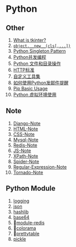 # Python

## Other

1. [What is tkinter?](Other/tkinter.md)
2. [`object.__new__(cls[,...])`](Other/__new__.md)
3. [Python Singleton Pattern](Other/singleton-pattern.md)
4. [Python并发编程](Other/multiple_thread.md)
5. [Python 文件和目录操作](Other/file-operation.md)
6. [HTTP标准](Other/http.md)
7. [自定义工具集](Other/utils.py)
8. [如何使用Python发邮件提醒](Other/mail-python.md)
9. [Pip Basic Usage](Other/pip_usage.md)
10. [Python 虚拟环境使用](Other/virtualenv_usage.md)

## Note

1. [Django-Note](Note/django.md)
2. [HTML-Note](Note/html-core-basics.md)
3. [CSS-Note](Note/css-core-basics.md)
4. [Mysql-Note](Note/mysql-basics.md)
5. [Redis-Note](Note/redis-basics.md)
6. [JS-Note](Note/js-note.md)
7. [XPath-Note](Note/XPath-Note.md)
8. [Spider-Note](Note/spider.md)
9. [Regular-Expression-Note](Note/regular_expression.md)
10. [Tornado-Note](Note/tornado-note.md)

## Python Module
1. [logging](Python-module/module-logging.md)
2. [json](Python-module/module-json.md)
3. [hashlib](Python-module/module-hashlib.md)
4. [base64](Python-module/module-hashlib.md)
5. :large_blue_circle:[module-redis](Python-module/redis-py-connect.md)
6. :large_blue_circle:[colorama](Python-module/module-colorama.md)
7. :large_blue_circle:[prettytable](Python-module/module-prettytable.md)
8. [pickle](Python-module/module-pickle.md)

